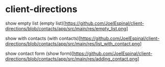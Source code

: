 # client-directions

show empty list
(empty list)[https://github.com/JoelEspinal/client-directions/blob/contacts/app/src/main/res/empty_list.png]

show with contacts
(with contacts)[https://github.com/JoelEspinal/client-directions/blob/contacts/app/src/main/res/list_with_contact.png]

show contact form
(show form)[https://github.com/JoelEspinal/client-directions/blob/contacts/app/src/main/res/adding_contact.png]

